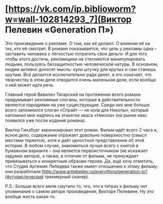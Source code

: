 # [https://vk.com/ip.biblioworm?w=wall-102814293_7](Виктор Пелевин «Generation П»)

Это произведение о рекламе.
О том, как её делают.
О влиянии её на тех, кто её смотрит.
В романе показывается, что цель у рекламы одна – заставить человека с лёгкостью потратить свои деньги.
И для того чтобы этого достичь, рекламщики не стесняются манипулировать людьми, пользуясь беззащитностью человеческой натуры.
В основном, людям активно доносят мысль: купи штучку для крутых и сам станешь крутым.
Всё делается исключительно ради денег, а это означает, что творчеству в этом деле отводится очень маленькая доля, если вообще о ней может идти речь.

Главный герой Вавилен Татарский на протяжении всего романа придумывает рекламные слоганы, которые в действительности являются пародиями на уже существующие.
Среди них мне больше всего запомнился слоган «Спрайт — не кола для Николы», который напомнил мне надпись на этикетке кваса «Никола» (на рынке квас появился уже после издания романа).

Виктор Гинзбург экранизировал этот роман.
Фильм идёт всего 2 часа и, ясное дело, содержание отражает довольно поверхностно (смысл местами теряется), хотя и даёт целостное представление об этой истории.
В любом случае, знакомиться лучше всего с книгой в бумажном варианте – она является первоисточником (не искажает задумки автора), а также, в отличие от фильма, не принуждает привязываться к конкретным образам героев.
Да, ещё хочу отметить, что Студия Артемия Лебедева также имеет отношению к этому фильму: они разработали [http://www.artlebedev.ru/everything/generation-p/](футуристический трехмерный сканер).

P.S.: Больше всего меня смутило то, что, что в титрах к фильму нет упоминания о самом авторе произведения, Викторе Пелевине.
Ну это вообще жесть какая-то.